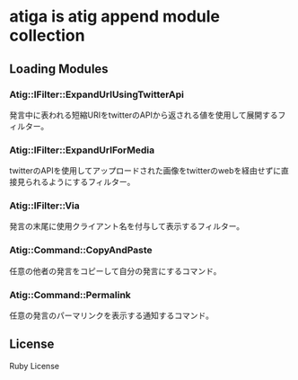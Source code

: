 # atiga is atig append module collection

## Loading Modules

### Atig::IFilter::ExpandUrlUsingTwitterApi
発言中に表われる短縮URIをtwitterのAPIから返される値を使用して展開するフィルター。

### Atig::IFilter::ExpandUrlForMedia
twitterのAPIを使用してアップロードされた画像をtwitterのwebを経由せずに直接見られるようにするフィルター。

### Atig::IFilter::Via
発言の末尾に使用クライアント名を付与して表示するフィルター。

### Atig::Command::CopyAndPaste
任意の他者の発言をコピーして自分の発言にするコマンド。

### Atig::Command::Permalink
任意の発言のパーマリンクを表示する通知するコマンド。

## License
Ruby License

